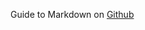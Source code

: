 Guide to Markdown on [Github](https://help.github.com/articles/basic-writing-and-formatting-syntax/ )
